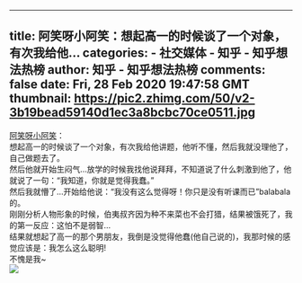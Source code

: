 
---
title: 阿笑呀小阿笑：想起高一的时候谈了一个对象，有次我给他…
categories: 
    - 社交媒体
    - 知乎 - 知乎想法热榜
author: 知乎 - 知乎想法热榜
comments: false
date: Fri, 28 Feb 2020 19:47:58 GMT
thumbnail: https://pic2.zhimg.com/50/v2-3b19bead59140d1ec3a8bcbc70ce0511.jpg
---

<div>   
<a href="https://www.zhihu.com/people/a6987c16f06615dd1131e308cf954b91">阿笑呀小阿笑</a>：<div>想起高一的时候谈了一个对象，有次我给他讲题，他听不懂，然后我就没理他了，自己做题去了。<br>然后他就开始生闷气…放学的时候我找他说拜拜，不知道说了什么刺激到他了，他就说了一句：“我知道，你就是觉得我蠢。”<br>然后我就懵了…开始给他说：“我没有这么觉得呀！你只是没有听课而已”balabala的。<br>刚刚分析人物形象的时候，伯夷叔齐因为种不来菜也不会打猎，结果被饿死了，我的第一反应：这怕不是弱智…<br>结果就想起了高一的那个男朋友，我倒是没觉得他蠢(他自己说的)，我那时候的感觉应该是：我怎么这么聪明!<br>不愧是我~</div><img src="https://pic2.zhimg.com/50/v2-3b19bead59140d1ec3a8bcbc70ce0511.jpg" referrerpolicy="no-referrer">  
</div>
            